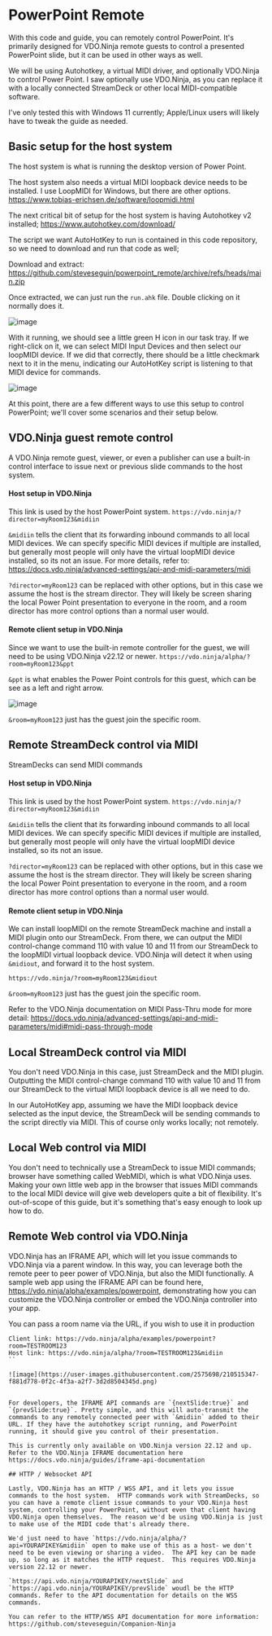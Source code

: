 # PowerPoint Remote

With this code and guide, you can remotely control PowerPoint. It's primarily designed for VDO.Ninja remote guests to control a presented PowerPoint slide, but it can be used in other ways as well.

We will be using Autohotkey, a virtual MIDI driver, and optionally VDO.Ninja to control Power Point.  I saw optionally use VDO.Ninja, as you can replace it with a locally connected StreamDeck or other local MIDI-compatible software.

I've only tested this with Windows 11 currently; Apple/Linux users will likely have to tweak the guide as needed.

## Basic setup for the host system

The host system is what is running the desktop version of Power Point.

The host system also needs a virtual MIDI loopback device needs to be installed. I use LoopMIDI for Windows, but there are other options. https://www.tobias-erichsen.de/software/loopmidi.html

The next critical bit of setup for the host system is having Autohotkey v2 installed; https://www.autohotkey.com/download/

The script we want AutoHotKey to run is contained in this code repository, so we need to download and run that code as well;

Download and extract: https://github.com/steveseguin/powerpoint_remote/archive/refs/heads/main.zip

Once extracted, we can just run the `run.ahk` file. Double clicking on it normally does it.

![image](https://user-images.githubusercontent.com/2575698/210496360-074338fe-13e2-4c97-8932-ae58286826ac.png)

With it running, we should see a little green H icon in our task tray.  If we right-click on it, we can select MIDI Input Devices and then select our loopMIDI device.  If we did that correctly, there should be a little checkmark next to it in the menu, indicating our AutoHotKey script is listening to that MIDI device for commands.

![image](https://user-images.githubusercontent.com/2575698/210497319-0a8a45e0-6c89-4ae6-9c1d-e8973500c4c9.png)

At this point, there are a few different ways to use this setup to control PowerPoint; we'll cover some scenarios and their setup below.

## VDO.Ninja guest remote control

A VDO.Ninja remote guest, viewer, or even a publisher can use a built-in control interface to issue next or previous slide commands to the host system.

#### Host setup in VDO.Ninja

This link is used by the host PowerPoint system. 
`https://vdo.ninja/?director=myRoom123&midiin`

`&midiin` tells the client that its forwarding inbound commands to all local MIDI devices.  We can specify specific MIDI devices if multiple are installed, but generally most people will only have the virtual loopMIDI device installed, so its not an issue. For more details, refer to: https://docs.vdo.ninja/advanced-settings/api-and-midi-parameters/midi

`?director=myRoom123` can be replaced with other options, but in this case we assume the host is the stream director.  They will likely be screen sharing the local Power Point presentation to everyone in the room, and a room director has more control options than a normal user would.

#### Remote client setup in VDO.Ninja

Since we want to use the built-in remote controller for the guest, we will need to be using VDO.Ninja v22.12 or newer. 
`https://vdo.ninja/alpha/?room=myRoom123&ppt`

`&ppt` is what enables the Power Point controls for this guest, which can be see as a left and right arrow.

![image](https://user-images.githubusercontent.com/2575698/210496086-d9e6a1bf-145b-4859-8765-0f5da8ccbae5.png)

`&room=myRoom123` just has the guest join the specific room.

## Remote StreamDeck control via MIDI

StreamDecks can send MIDI commands

#### Host setup in VDO.Ninja

This link is used by the host PowerPoint system. 
`https://vdo.ninja/?director=myRoom123&midiin`

`&midiin` tells the client that its forwarding inbound commands to all local MIDI devices.  We can specify specific MIDI devices if multiple are installed, but generally most people will only have the virtual loopMIDI device installed, so its not an issue.

`?director=myRoom123` can be replaced with other options, but in this case we assume the host is the stream director.  They will likely be screen sharing the local Power Point presentation to everyone in the room, and a room director has more control options than a normal user would.

#### Remote client setup in VDO.Ninja

We can install loopMIDI on the remote StreamDeck machine and install a MIDI plugin onto our StreamDeck.  From there, we can output the MIDI control-change command 110 with value 10 and 11 from our StreamDeck to the loopMIDI virtual loopback device.  VDO.Ninja will detect it when using `&midiout`, and forward it to the host system. 

`https://vdo.ninja/?room=myRoom123&midiout`

`&room=myRoom123` just has the guest join the specific room.

Refer to the VDO.Ninja documentation on MIDI Pass-Thru mode for more detail: https://docs.vdo.ninja/advanced-settings/api-and-midi-parameters/midi#midi-pass-through-mode

## Local StreamDeck control via MIDI

You don't need VDO.Ninja in this case, just StreamDeck and the MIDI plugin. Outputting the MIDI control-change command 110 with value 10 and 11 from our StreamDeck 
to the virtual MIDI loopback device is all we need to do.

In our AutoHotKey app, assuming we have the MIDI loopback device selected as the input device, the StreamDeck will be sending commands to the script directly via MIDI. This of course only works locally; not remotely.

## Local Web control via MIDI

You don't need to technically use a StreamDeck to issue MIDI commands; browser have something called WebMIDI, which is what VDO.Ninja uses. Making your own little web app in the browser that issues MIDI commands to the local MIDI device will give web developers quite a bit of flexibility. It's out-of-scope of this guide, but it's something that's easy enough to look up how to do.

## Remote Web control via VDO.Ninja

VDO.Ninja has an IFRAME API, which will let you issue commands to VDO.Ninja via a parent window. In this way, you can leverage both the remote peer to peer power of VDO.Ninja, but also the MIDI functionally. A sample web app using the IFRAME API can be found here, https://vdo.ninja/alpha/examples/powerpoint, demonstrating how you can customize the VDO.Ninja controller or embed the VDO.Ninja controller into your app.

You can pass a room name via the URL, if you wish to use it in production
```
Client link: https://vdo.ninja/alpha/examples/powerpoint?room=TESTROOM123
Host link: https://vdo.ninja/alpha/?room=TESTROOM123&midiin
``

![image](https://user-images.githubusercontent.com/2575698/210515347-f881d778-0f2c-4f3a-a2f7-3d2d8504345d.png)


For developers, the IFRAME API commands are `{nextSlide:true}` and  `{prevSlide:true}`. Pretty simple, and this will auto-transmit the commands to any remotely connected peer with `&midiin` added to their URL. If they have the autohotkey script running, and PowerPoint running, it should give you control of their presentation.

This is currently only available on VDO.Ninja version 22.12 and up. Refer to the VDO.Ninja IFRAME documentation here https://docs.vdo.ninja/guides/iframe-api-documentation 

## HTTP / Websocket API

Lastly, VDO.Ninja has an HTTP / WSS API, and it lets you issue commands to the host system.  HTTP commands work with StreamDecks, so you can have a remote client issue commands to your VDO.Ninja host system, controlling your PowerPoint, without even that client having VDO.Ninja open themselves.  The reason we'd be using VDO.Ninja is just to make use of the MIDI code that's already there.  

We'd just need to have `https://vdo.ninja/alpha/?api=YOURAPIKEY&midiin` open to make use of this as a host- we don't need to be even viewing or sharing a video.  The API key can be made up, so long as it matches the HTTP request.  This requires VDO.Ninja version 22.12 or newer.

`https://api.vdo.ninja/YOURAPIKEY/nextSlide` and `https://api.vdo.ninja/YOURAPIKEY/prevSlide` woudl be the HTTP commands. Refer to the API documentation for details on the WSS commands.

You can refer to the HTTP/WSS API documentation for more information: https://github.com/steveseguin/Companion-Ninja

